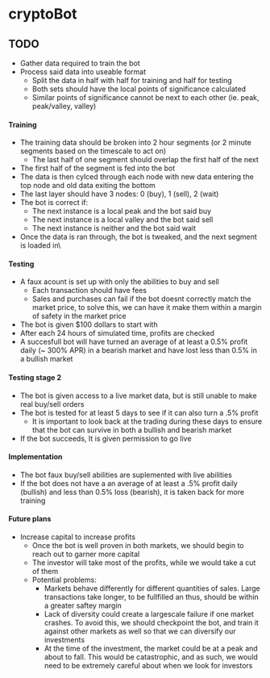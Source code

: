 # cryptoBot

## TODO

 - Gather data required to train the bot
 - Process said data into useable format
    - Split the data in half with half for training and half for testing
    - Both sets should have the local points of significance calculated
    - Similar points of significance cannot be next to each other (ie. peak, peak/valley, valley)

#### Training
 - The training data should be broken into 2 hour segments (or 2 minute segments based on the timescale to act on)
    - The last half of one segment should overlap the first half of the next
 - The first half of the segment is fed into the bot
 - The data is then cylced through each node with new data entering the top node and old data exiting the bottom
 - The last layer should have 3 nodes: 0 (buy), 1 (sell), 2 (wait)
 - The bot is correct if:
    - The next instance is a local peak and the bot said buy
    - The next instance is a local valley and the bot said sell
    - The next instance is neither and the bot said wait
 - Once the data is ran through, the bot is tweaked, and the next segment is loaded in\


#### Testing
 - A faux acount is set up with only the abilities to buy and sell
    - Each transaction should have fees
    - Sales and purchases can fail if the bot doesnt correctly match the market price, to solve this, we can have it make them within 
      a margin of safety in the market price
 - The bot is given $100 dollars to start with
 - After each 24 hours of simulated time, profits are checked
 - A succesfull bot will have turned an average of at least a 0.5% profit daily (~ 300% APR) in a bearish market and have lost less than 0.5% in a bullish market


#### Testing stage 2 
 - The bot is given access to a live market data, but is still unable to make real buy/sell orders
 - The bot is tested for at least 5 days to see if it can also turn a .5% profit
    - It is important to look back at the trading during these days to ensure that the bot can survive in both a bullish and bearish    market
 - If the bot succeeds, It is given permission to go live


#### Implementation
 - The bot faux buy/sell abilities are suplemented with live abilities
 - If the bot does not have a an average of at least a .5% profit daily (bullish) and less than 0.5% loss (bearish), it is taken back for more training

#### Future plans
 - Increase capital to increase profits
    - Once the bot is well proven in both markets, we should begin to reach out to garner more capital
    - The investor will take most of the profits, while we would take a cut of them
    - Potential problems:
        - Markets behave differently for different quantities of sales. Large transactions take longer, to be fullfilled an thus, should be within a greater saftey margin
        - Lack of diversity could create a largescale failure if one market crashes. To avoid this, we should checkpoint the bot, and train it against other markets as well so that we can diversify our investments
        - At the time of the investment, the market could be at a peak and about to fall. This would be catastrophic, and as such, we would need to be extremely careful about when we look for investors
